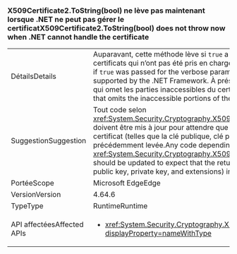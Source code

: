 ### <a name="x509certificate2tostringbool-does-not-throw-now-when-net-cannot-handle-the-certificate"></a><span data-ttu-id="5af8c-101">X509Certificate2.ToString(bool) ne lève pas maintenant lorsque .NET ne peut pas gérer le certificat</span><span class="sxs-lookup"><span data-stu-id="5af8c-101">X509Certificate2.ToString(bool) does not throw now when .NET cannot handle the certificate</span></span>

|   |   |
|---|---|
|<span data-ttu-id="5af8c-102">Détails</span><span class="sxs-lookup"><span data-stu-id="5af8c-102">Details</span></span>|<span data-ttu-id="5af8c-103">Auparavant, cette méthode lève si <code>true</code> a été transmise pour le paramètre verbose et a installé les certificats qui n’ont pas été pris en charge par le .NET Framework.</span><span class="sxs-lookup"><span data-stu-id="5af8c-103">Previously, this method would throw if <code>true</code> was passed for the verbose parameter and there were certificates installed that weren't supported by the .NET Framework.</span></span> <span data-ttu-id="5af8c-104">À présent, la méthode réussissent et retourner une chaîne valide qui omet les parties inaccessibles du certificat.</span><span class="sxs-lookup"><span data-stu-id="5af8c-104">Now, the method will succeed and return a valid string that omits the inaccessible portions of the certificate.</span></span>|
|<span data-ttu-id="5af8c-105">Suggestion</span><span class="sxs-lookup"><span data-stu-id="5af8c-105">Suggestion</span></span>|<span data-ttu-id="5af8c-106">Tout code selon <xref:System.Security.Cryptography.X509Certificates.X509Certificate2.ToString(System.Boolean)> doivent être mis à jour pour attendre que la chaîne retournée peut exclure certaines données de certificat (telles que la clé publique, clé privée et extensions) dans certains cas dans lequel l’API aurait précédemment levée.</span><span class="sxs-lookup"><span data-stu-id="5af8c-106">Any code depending on <xref:System.Security.Cryptography.X509Certificates.X509Certificate2.ToString(System.Boolean)> should be updated to expect that the returned string may exclude some certificate data (such as public key, private key, and extensions) in some cases in which the API would have previously thrown.</span></span>|
|<span data-ttu-id="5af8c-107">Portée</span><span class="sxs-lookup"><span data-stu-id="5af8c-107">Scope</span></span>|<span data-ttu-id="5af8c-108">Microsoft Edge</span><span class="sxs-lookup"><span data-stu-id="5af8c-108">Edge</span></span>|
|<span data-ttu-id="5af8c-109">Version</span><span class="sxs-lookup"><span data-stu-id="5af8c-109">Version</span></span>|<span data-ttu-id="5af8c-110">4.6</span><span class="sxs-lookup"><span data-stu-id="5af8c-110">4.6</span></span>|
|<span data-ttu-id="5af8c-111">Type</span><span class="sxs-lookup"><span data-stu-id="5af8c-111">Type</span></span>|<span data-ttu-id="5af8c-112">Runtime</span><span class="sxs-lookup"><span data-stu-id="5af8c-112">Runtime</span></span>|
|<span data-ttu-id="5af8c-113">API affectées</span><span class="sxs-lookup"><span data-stu-id="5af8c-113">Affected APIs</span></span>|<ul><li><xref:System.Security.Cryptography.X509Certificates.X509Certificate2.ToString(System.Boolean)?displayProperty=nameWithType></li></ul>|


